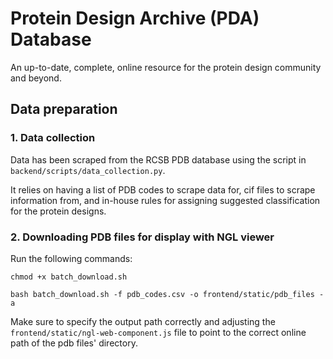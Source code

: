 # Protein Design Archive (PDA) Database

An up-to-date, complete, online resource for the protein design community and beyond.

## Data preparation

### 1. Data collection

Data has been scraped from the RCSB PDB database using the script in ```backend/scripts/data_collection.py```.

It relies on having a list of PDB codes to scrape data for, cif files to scrape information from, and in-house rules for assigning suggested classification for the protein designs.

### 2. Downloading PDB files for display with NGL viewer

Run the following commands:

```chmod +x batch_download.sh```

```bash batch_download.sh -f pdb_codes.csv -o frontend/static/pdb_files -a```

Make sure to specify the output path correctly and adjusting the ```frontend/static/ngl-web-component.js``` file to point to the correct online path of the pdb files' directory.